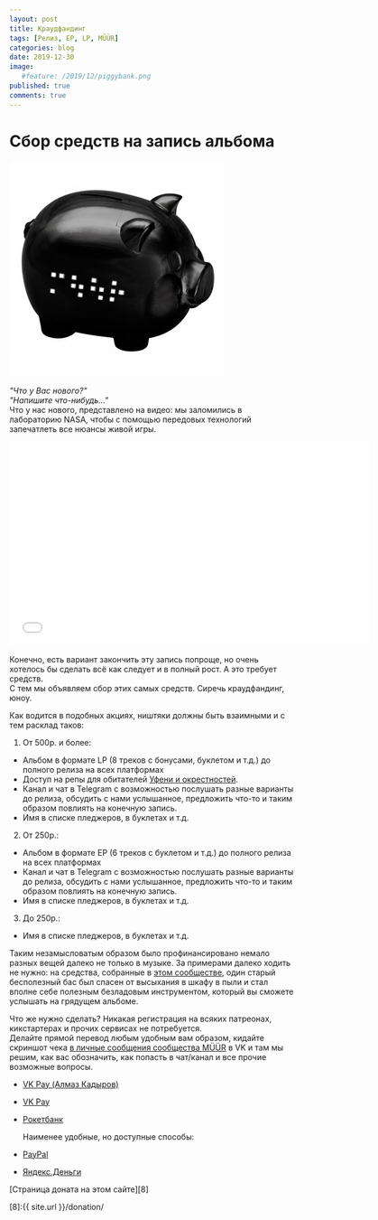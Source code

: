 ```yaml
---
layout: post
title: Краудфандинг
tags: [Релиз, EP, LP, MÜÜR]
categories: blog
date: 2019-12-30
image:
   #feature: /2019/12/piggybank.png
published: true
comments: true
---
```

# Сбор средств на запись альбома

![](/images/2019/12/piggybank.png)

*"Что у Вас нового?"*<br />
*"Напишите что-нибудь..."*<br />
Что у нас нового, представлено на видео: мы заломились в лабораторию NASA, чтобы с помощью передовых технологий запечатлеть все нюансы живой игры.

<iframe src="//vk.com/video_ext.php?oid=-1681186&id=456239077&hash=851b6104dd323509&hd=1" width="640" height="360" frameborder="0" allowfullscreen></iframe>

Конечно, есть вариант закончить эту запись попроще, но очень хотелось бы сделать всё как следует и в полный рост. А это требует средств.<br />
С тем мы объявляем сбор этих самых средств. Сиречь краудфандинг, юноу.

Как водится в подобных акциях, ништяки должны быть взаимными и с тем расклад таков:

1. От 500р. и более:
- Альбом в формате LP (8 треков с бонусами, буклетом и т.д.) до полного релиза на всех платформах
- Доступ на репы для обитателей [Уфени и окрестностей](https://ru.wikipedia.org/wiki/Уфа#/maplink/0).
- Канал и чат в Telegram с возможностью послушать разные варианты до релиза, обсудить с нами услышанное, предложить что-то и таким образом повлиять на конечную запись.
- Имя в списке пледжеров, в буклетах и т.д.

2. От 250р.:
- Альбом в формате EP (6 треков с буклетом и т.д.) до полного релиза на всех платформах
- Канал и чат в Telegram с возможностью послушать разные варианты до релиза, обсудить с нами услышанное, предложить что-то и таким образом повлиять на конечную запись.
- Имя в списке пледжеров, в буклетах и т.д.

3. До 250р.:
- Имя в списке пледжеров, в буклетах и т.д.

Таким незамысловатым образом было профинансировано немало разных вещей далеко не только в музыке. За примерами далеко ходить не нужно: на средства, собранные в [этом сообществе][1], один старый бесполезный бас был спасен от высыхания в шкафу в пыли и стал вполне себе полезным безладовым инструментом, который вы сможете услышать на грядущем альбоме.

Что же нужно сделать? Никакая регистрация на всяких патреонах, кикстартерах и прочих сервисах не потребуется.<br />
Делайте прямой перевод любым удобным вам образом, кидайте скриншот чека [в личные сообщения сообщества MÜÜR][2] в VK и там мы решим, как вас обозначить, как попасть в чат/канал и все прочие возможные вопросы.

- [VK Pay (Алмаз Кадыров)][3]
- [VK Pay][4]
- [Рокетбанк][5]
  
  Наименее удобные, но доступные способы:
- [PayPal][7]
- [Яндекс.Деньги][6]

[Страница доната на этом сайте][8]

[1]:https://vk.com/omega9_music
[2]:https://vk.com/im?sel=-1681186
[3]:https://vk.me/moneysend/devastrator228
[4]:https://vk.me/moneysend/omega9
[5]:https://rocketbank.ru/omega9
[6]:https://money.yandex.ru/to/410011887958648
[7]:https://paypal.me/Omega9
[8]:{{ site.url }}/donation/